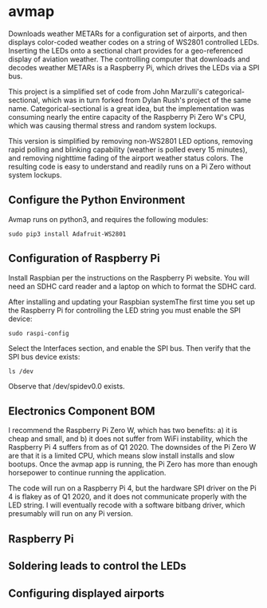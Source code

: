 # avmap

Downloads weather METARs for a configuration set of airports, and then
displays color-coded weather codes on a string of WS2801 controlled
LEDs.  Inserting the LEDs onto a sectional chart provides for a
geo-referenced display of aviation weather.  The controlling computer
that downloads and decodes weather METARs is a Raspberry Pi, which
drives the LEDs via a SPI bus.

This project is a simplified set of code from John Marzulli's
categorical-sectional, which was in turn forked from Dylan Rush's
project of the same name.  Categorical-sectional is a great idea, but
the implementation was consuming nearly the entire capacity of the
Raspberry Pi Zero W's CPU, which was causing thermal stress and random
system lockups.

This version is simplified by removing non-WS2801 LED options,
removing rapid polling and blinking capability (weather is polled
every 15 minutes), and removing nighttime fading of the airport
weather status colors.  The resulting code is easy to understand and
readily runs on a Pi Zero without system lockups.

## Configure the Python Environment

Avmap runs on python3, and requires the following modules:

```
sudo pip3 install Adafruit-WS2801
```

## Configuration of Raspberry Pi

Install Raspbian per the instructions on the Raspberry Pi website.
You will need an SDHC card reader and a laptop on which to format
the SDHC card.

After installing and updating your Raspbian systemThe first time you set up the Raspberry Pi for controlling the LED
string you must enable the SPI device:

```
sudo raspi-config
```

Select the Interfaces section, and enable the SPI bus.  Then verify
that the SPI bus device exists:

```
ls /dev
```

Observe that /dev/spidev0.0 exists.

## Electronics Component BOM

I recommend the Raspberry Pi Zero W, which has two benefits: a) it is
cheap and small, and b) it does not suffer from WiFi instability,
which the Raspberry Pi 4 suffers from as of Q1 2020.  The downsides of
the Pi Zero W are that it is a limited CPU, which means slow install
installs and slow bootups.  Once the avmap app is running, the Pi Zero
has more than enough horsepower to continue running the application.

The code will run on a Raspberry Pi 4, but the hardware SPI driver on the Pi 4
is flakey as of Q1 2020, and it does not communicate properly with the
LED string. I will eventually recode with a software bitbang driver,
which presumably will run on any Pi version.

## Raspberry Pi 

## Soldering leads to control the LEDs



## Configuring displayed airports

